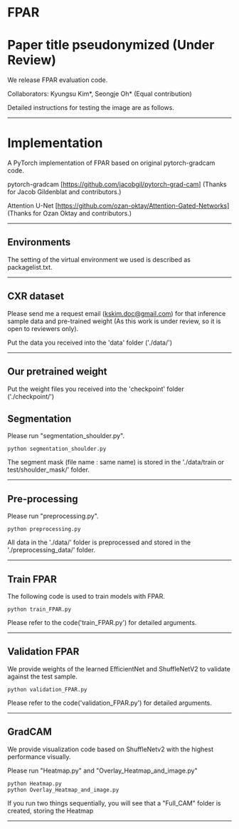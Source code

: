 # FPAR

# Paper title pseudonymized (Under Review)

We release FPAR evaluation code.

Collaborators: Kyungsu Kim*, Seongje Oh* (Equal contribution)

Detailed instructions for testing the image are as follows.

------

# Implementation

A PyTorch implementation of FPAR based on original pytorch-gradcam code.

pytorch-gradcam [https://github.com/jacobgil/pytorch-grad-cam] (Thanks for Jacob Gildenblat and contributors.)

Attention U-Net [https://github.com/ozan-oktay/Attention-Gated-Networks] (Thanks for Ozan Oktay and contributors.)

------
## Environments

The setting of the virtual environment we used is described as packagelist.txt.

------
## CXR dataset

Please send me a request email (kskim.doc@gmail.com) for that inference sample data and pre-trained weight (As this work is under review, so it is open to reviewers only).

Put the data you received into the 'data' folder ('./data/')

------
## Our pretrained weight


Put the weight files you received into the 'checkpoint' folder ('./checkpoint/')

## Segmentation

Please run "segmentation_shoulder.py".

```
python segmentation_shoulder.py 
```

The segment mask (file name : same name) is stored in the './data/train or test/shoulder_mask/' folder.

------

## Pre-processing

Please run "preprocessing.py".

```
python preprocessing.py 
```

All data in the './data/' folder is preprocessed and stored in the './preprocessing_data/' folder.

------


## Train FPAR


The following code is used to train models with FPAR.

```
python train_FPAR.py 
```

Please refer to the code('train_FPAR.py') for detailed arguments.

------


## Validation FPAR


We provide weights of the learned EfficientNet and ShuffleNetV2 to validate against the test sample.


```
python validation_FPAR.py 
```

Please refer to the code('validation_FPAR.py') for detailed arguments.

------

## GradCAM

We provide visualization code based on ShuffleNetv2 with the highest performance visually.

Please run "Heatmap.py" and "Overlay_Heatmap_and_image.py"

```
python Heatmap.py
python Overlay_Heatmap_and_image.py
```

If you run two things sequentially, you will see that a "Full_CAM" folder is created, storing the Heatmap

------
